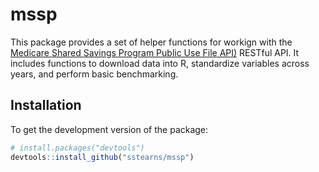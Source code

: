# mssp
This package provides a set of helper functions for workign with the [Medicare Shared Savings Program Public Use File API)](https://data.cms.gov/medicare-shared-savings-program/performance-year-financial-and-quality-results) RESTful API. It includes functions to download data into R, standardize variables across years, and perform basic benchmarking.  


## Installation

To get the development version of the package:

``` r
# install.packages("devtools")
devtools::install_github("sstearns/mssp")
```
